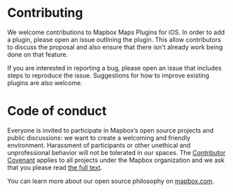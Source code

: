 # Contributing

We welcome contributions to Mapbox Maps Plugins for iOS. In order to add a plugin, please open an issue outlining the plugin. This allow contributors to discuss the proposal and also ensure that there isn't already work being done on that feature.

If you are interested in reporting a bug, please open an issue that includes steps to reproduce the issue. Suggestions for how to improve existing plugins are also welcome.


# Code of conduct

Everyone is invited to participate in Mapbox’s open source projects and public discussions: we want to create a welcoming and friendly environment. Harassment of participants or other unethical and unprofessional behavior will not be tolerated in our spaces. The [Contributor Covenant](http://contributor-covenant.org) applies to all projects under the Mapbox organization and we ask that you please read [the full text](http://contributor-covenant.org/version/1/2/0/).

You can learn more about our open source philosophy on [mapbox.com](https://www.mapbox.com/about/open/).
